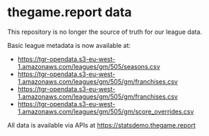 
# thegame.report data

This repository is no longer the source of truth for our league data.

Basic league metadata is now available at:

 * https://tgr-opendata.s3-eu-west-1.amazonaws.com/leagues/gm/505/seasons.csv
 * https://tgr-opendata.s3-eu-west-1.amazonaws.com/leagues/gm/505/gm/franchises.csv
 * https://tgr-opendata.s3-eu-west-1.amazonaws.com/leagues/gm/505/gm/franchises.csv
 * https://tgr-opendata.s3-eu-west-1.amazonaws.com/leagues/gm/505/gm/score_overrides.csv

All data is available via APIs at https://statsdemo.thegame.report
